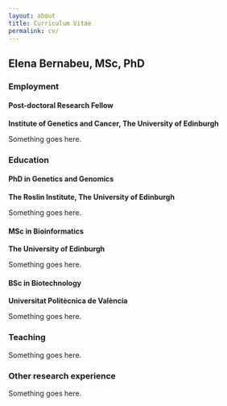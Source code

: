 ```yaml
---
layout: about
title: Curriculum Vitae
permalink: cv/
---
```


## Elena Bernabeu, MSc, PhD

### Employment

#### Post-doctoral Research Fellow
**Institute of Genetics and Cancer, The University of Edinburgh**

Something goes here.

### Education

#### PhD in Genetics and Genomics
**The Roslin Institute, The University of Edinburgh**

Something goes here.

#### MSc in Bioinformatics
**The University of Edinburgh**

Something goes here.

#### BSc in Biotechnology
**Universitat Politècnica de València**

Something goes here.

### Teaching

Something goes here.

### Other research experience

Something goes here.